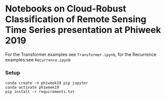# Notebooks on Cloud-Robust Classification of Remote Sensing Time Series presentation at Phiweek 2019

For the Transformer examples see `Transformer.ipynb`, for the Recurrence examples see `Recurrence.ipynb`

### Setup

```
conda create -n phiweek19 pip jupyter
conda activate phiweek19
pip install -r requirements.txt
```
